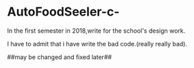 # AutoFoodSeeler-c-
In the first semester in 2018,write for the school's design work.

I have to admit that i have write the bad code.(really really bad).

  ##may be changed and fixed later##
